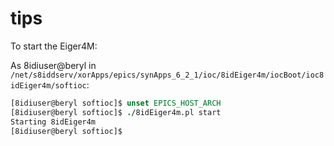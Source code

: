 # tips

To start the Eiger4M:

As 8idiuser@beryl in `/net/s8iddserv/xorApps/epics/synApps_6_2_1/ioc/8idEiger4m/iocBoot/ioc8idEiger4m/softioc`:

```tcsh
[8idiuser@beryl softioc]$ unset EPICS_HOST_ARCH
[8idiuser@beryl softioc]$ ./8idEiger4m.pl start
Starting 8idEiger4m
[8idiuser@beryl softioc]$ 
```
